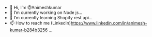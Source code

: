 - 👋 Hi, I’m @Animeshkumar
- 👀 I’m currently working on Node js...
- 🌱 I’m currently learning Shopify rest api...
- 📫 How to reach me (Linkedin)https://www.linkedin.com/in/animesh-kumar-b284b3256 ...


<!---
Animeshkumar5/Animeshkumar5 is a ✨ special ✨ repository because its `README.md` (this file) appears on your GitHub profile.
You can click the Preview link to take a look at your changes.
--->
